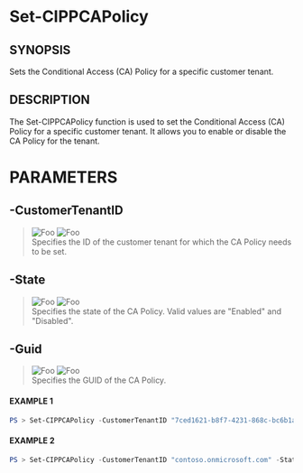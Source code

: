 # Set-CIPPCAPolicy
## SYNOPSIS
Sets the Conditional Access (CA) Policy for a specific customer tenant.
## DESCRIPTION
The Set-CIPPCAPolicy function is used to set the Conditional Access (CA) Policy for a specific customer tenant. It allows you to enable or disable the CA Policy for the tenant.
# PARAMETERS

## **-CustomerTenantID**
> ![Foo](https://img.shields.io/badge/Type-String-Blue?) ![Foo](https://img.shields.io/badge/Mandatory-TRUE-Red?) \
Specifies the ID of the customer tenant for which the CA Policy needs to be set.

  ## **-State**
> ![Foo](https://img.shields.io/badge/Type-String-Blue?) ![Foo](https://img.shields.io/badge/Mandatory-FALSE-Green?) \
Specifies the state of the CA Policy. Valid values are "Enabled" and "Disabled".

  ## **-Guid**
> ![Foo](https://img.shields.io/badge/Type-Guid-Blue?) ![Foo](https://img.shields.io/badge/Mandatory-TRUE-Red?) \
Specifies the GUID of the CA Policy.

 #### EXAMPLE 1
```powershell
PS > Set-CIPPCAPolicy -CustomerTenantID "7ced1621-b8f7-4231-868c-bc6b1a2f1778" -State "Enabled" -Guid "a1b2c3d4-e5f6-g7h8-i9j0-k1l2m3n4o5p6"
```
 #### EXAMPLE 2
```powershell
PS > Set-CIPPCAPolicy -CustomerTenantID "contoso.onmicrosoft.com" -State "Enabled" -Guid "a1b2c3d4-e5f6-g7h8-i9j0-k1l2m3n4o5p6"
```

